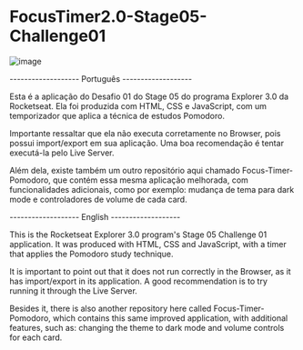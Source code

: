 # FocusTimer2.0-Stage05-Challenge01

![image](https://user-images.githubusercontent.com/107502907/181070535-b3da89ff-07ce-4006-aa0c-a135e8cf7a5b.png)

------------------- Português -------------------

Esta é a aplicação do Desafio 01 do Stage 05 do programa Explorer 3.0 da Rocketseat.
Ela foi produzida com HTML, CSS e JavaScript, com um temporizador que aplica a técnica de estudos Pomodoro.

Importante ressaltar que ela não executa corretamente no Browser, pois possui import/export em sua aplicação.
Uma boa recomendação é tentar executá-la pelo Live Server.

Além dela, existe também um outro repositório aqui chamado Focus-Timer-Pomodoro, que contém essa mesma aplicação melhorada,
com funcionalidades adicionais, como por exemplo: mudança de tema para dark mode e controladores de volume de cada card.


------------------- English -------------------


This is the Rocketseat Explorer 3.0 program's Stage 05 Challenge 01 application.
It was produced with HTML, CSS and JavaScript, with a timer that applies the Pomodoro study technique.

It is important to point out that it does not run correctly in the Browser, as it has import/export in its application.
A good recommendation is to try running it through the Live Server.

Besides it, there is also another repository here called Focus-Timer-Pomodoro, which contains this same improved application,
with additional features, such as: changing the theme to dark mode and volume controls for each card.
